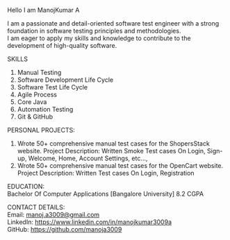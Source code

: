 Hello I am ManojKumar A

I am a passionate and detail-oriented software test engineer with a strong foundation in software testing principles and methodologies. <br>I am eager to apply my skills and 
knowledge to contribute to the development of high-quality software.

SKILLS
1. Manual Testing
2. Software Development Life Cycle
3. Software Test Life Cycle
4. Agile Process
5. Core Java
6. Automation Testing
7. Git & GitHub 

PERSONAL PROJECTS:
1. Wrote 50+ comprehensive manual test cases for the ShopersStack website.
   Project Description: Written Smoke Test cases On Login, Sign-up, Welcome, Home, Account Settings,  etc...,
2. Wrote 50+ comprehensive manual test cases for the OpenCart website.
   Project Description: Written Test cases On Login, Registration

EDUCATION: <br>
Bachelor Of Computer Applications [Bangalore University]
8.2 CGPA

CONTACT DETAILS:<br>
Email: manoj.a3009@gmail.com <br>
LinkedIn: https://www.linkedin.com/in/manojkumar3009a <br>
GitHub: https://github.com/manoja3009
